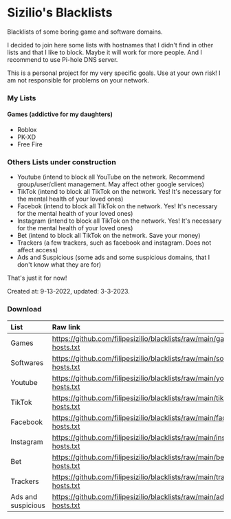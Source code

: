 # Sizilio's Blacklists
Blacklists of some boring game and software domains.

I decided to join here some lists with hostnames that I didn't find in other lists and that I like to block.
Maybe it will work for more people. And I recommend to use Pi-hole DNS server.

This is a personal project for my very specific goals. Use at your own risk! I am not responsible for problems on your network.

### My Lists 
#### Games (addictive for my daughters)
  - Roblox
  - PK-XD
  - Free Fire

### Others Lists under construction
- Youtube (intend to block all YouTube on the network. Recommend group/user/client management. May affect other google services)
- TikTok (intend to block all TikTok on the network. Yes! It's necessary for the mental health of your loved ones)
- Facebok (intend to block all TikTok on the network. Yes! It's necessary for the mental health of your loved ones)
- Instagram (intend to block all TikTok on the network. Yes! It's necessary for the mental health of your loved ones)
- Bet (intend to block all TikTok on the network. Save your money)
- Trackers (a few trackers, such as facebook and instagram. Does not affect access)
- Ads and Suspicious (some ads and some suspicious domains, that I don't know what they are for)

That's just it for now!

Created at: 9-13-2022, updated: 3-3-2023.


### Download
| List       | Raw link                                                                 |
| :----------| :----------------------------------------------------------------------- |
| Games      | https://github.com/filipesizilio/blacklists/raw/main/game-hosts.txt      |
| Softwares  | https://github.com/filipesizilio/blacklists/raw/main/software-hosts.txt  |
| Youtube    | https://github.com/filipesizilio/blacklists/raw/main/youtube-hosts.txt   |
| TikTok     | https://github.com/filipesizilio/blacklists/raw/main/tiktok-hosts.txt    |
| Facebook   | https://github.com/filipesizilio/blacklists/raw/main/facebook-hosts.txt  |
| Instagram  | https://github.com/filipesizilio/blacklists/raw/main/instagram-hosts.txt |
| Bet        | https://github.com/filipesizilio/blacklists/raw/main/bet-hosts.txt       |
| Trackers   | https://github.com/filipesizilio/blacklists/raw/main/trackers-hosts.txt  |
| Ads and suspicious   | https://github.com/filipesizilio/blacklists/raw/main/ads-susp-hosts.txt  |
